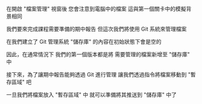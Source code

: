 在開啟 "檔案管理" 視窗後
您會注意到電腦中的檔案
這與第一個關卡中的模擬背景相同

我們要來完成課程需要準備的期中報告
但這次我們將使用 Git 系統來管理檔案

在我們建立了 Git 管理系統
"儲存庫" 的內容在初始狀態下會是空的

因此，在通常情況下
我們的第一個版本都是將
需要管理的檔案新增至 "儲存庫" 中

接下來，為了讓期中報告能夠透過 Git 進行管理
讓我們透過指令將檔案移動到 "暫存區域" 吧

一旦我們將檔案放入 "暫存區域" 中
就可以準備將其推送到 "儲存庫" 中了

